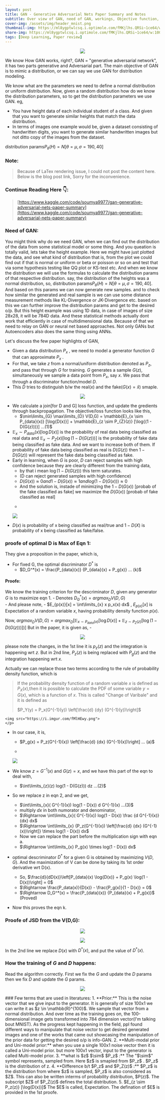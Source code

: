 ```yaml
---
layout: post
title: GAN - Generative Adversarial Nets Paper Summary and Notes
subtitle: Over view of GAN, need of GAN, workings, Objective function, derivations. 
cover-img: /assets/img/header_mnist.png
thumbnail-img: https://ml8ygptwlcsq.i.optimole.com/fMKjlhs.QRSi~1ce64/w:1000/h:628/q:auto/https://www.unite.ai/wp-content/uploads/2021/08/sofgan-main.jpg
share-img: https://ml8ygptwlcsq.i.optimole.com/fMKjlhs.QRSi~1ce64/w:1000/h:628/q:auto/https://www.unite.ai/wp-content/uploads/2021/08/sofgan-main.jpg
tags: [Deep Learning, Paper review]
---
```



<!-- ## GAN: Generative Adversarial Nets Paper Review and Notes: -->

<p align="center">
<img src="https://miro.medium.com/max/1400/1*StXrVTHgomba3jBlNhn_mw.png">
</p>


We know How GAN works, right?, GAN = "generative adversarial network", it has two parts generative and Adversarial part. 
The main objective of GAN is to mimic a distribution, or we can say we use GAN for distribution modeling.

We know what are the parameters we need to define a normal distribution or uniform distribution. Now, given a random distribution how do we know the distribution parameters, so to get the distribution parameters we use GAN.
eg, 
- You have height data of each individual student of a class. And given that you want to generate similar heights that match the data distribution. 
- In terms of images one example would be, given a dataset consisting of handwritten digits, you want to generate similar handwritten images but not ditto copy of the images from the dataset.


$\text {distribution params}  P_\theta (H) = N[\theta = {\mu,\sigma} = 190,40]$



### **Note:** 
> Because of LaTex rendering issue, I could not post the content here. Below is the blog post link, Sorry for the inconvenience.

### **Continue Reading Here 👇:** 
> [https://www.kaggle.com/code/soumya9977/gan-generative-adversarial-nets-paper-summary](https://www.kaggle.com/code/soumya9977/gan-generative-adversarial-nets-paper-summary)




### Need of GAN:
You might think why do we need GAN, when we can find out the distribution of the data from some statistical model or some thing. And you queation is totally valid, lets take the height example. Here we might have just plotted the data, and see what kind of distribution that is, from the plot we could find out if that is normal or uniform or beta or poisson or so on and test that via some hypothesis testing like QQ plot or KS-test etc. And when we know the distribution we will use the formulas to calculate the distribution params of that respective distribution.
say, the distribution of the heights was a normal distribution, so, $\text {distribution params}  P_\theta (H) = N[\theta = {\mu,\sigma} = 190,40]$. And based on this params we can now generate new samples. and to check how similar the generated and real sample is we can use some distance measurement methods like KL-Divergence or JK-Divergence etc. based on this we can further improve the distribution params and get to the desired o/p. 
But this height example was using 1D data, in case of images of size 28x28, it will be 784D data. And these statistical methods actually dont work that efficiently in case of multidimensional data. Because of that we need to relay on GAN or neural net based approaches. Not only GANs but Autoencoders also does the same thing using ANNs.

Let's discuss the few paper highlights of GAN,
- Given a data distribution $P_x$ , we need to model a generator function $G$  that can approximate $P_x$ . 
- For that, we take $z$ from a normal/uniform distribution denoted as $P_z$, and pass that through $G$ for training. $G$ generates a sample $G(z)$, simultaneously we sample a data point from $P_x$, say $x$. We pass that through a discriminator function/model $D$. 
- This $D$ tries to distinguish b/w the real($x$) and the fake($G(x) = \hat{x}$) smaple. 

<p align="center">
<img src="https://i.imgur.com/l44tYie.png">
</p>

- We calculate a join[for D and G] loss function, and update the gredients through backpropagation. The objective/loss function looks like this,
    - $\min\limits_{G} \max\limits_{D} V(D,G) = \mathbb{E}_{x \sim P_{data}(x)}  [\log{D(x)}] + \mathbb{E}_{z \sim P_{Z}(z)}  [\log{(1 - D(G(z)))}]     ...(1)$        
- $\mathbb{E}_x \sim P_{data}(x)  [\log{D(x)}]$ is the probability of real data being classified as real data and $\mathbb{E}_x \sim P_{Z}(x)  [\log{(1 - D(G(z)))}]$ is the probability of fake data being classified as fake data. And we want to increase both of them. If probability of fake data being classified as real is $D(G(z))$ then $1 - D(G(z))$ will represent the fake data being classified as fake.  
- Early in learning, when $G$ is poor, $D$ can reject samples with high confidence because they are clearly different from the training data, 
    - by that i mean $\log{(1 - D(G(z)))}$ this term saturates.
    - (D can reject generated samples with high confidence)
    - $D(G(x)) \approx 0  and  1 - D(G(x)) \approx 1  and  log(1 - D(G(x))) \approx 0$ 
    - And the solution is, instade of minimizing the $1 - D(G(x))$ [probab of the fake classified as fake] we maximize the $D(G(x))$ [probab of fake classified as real]
    - <p align="center">
    <img src="https://i.imgur.com/KT1v6lG.png">
    </p>
- $D(x)$ is probability of x being classified as real/true and $1-D(X)$ is probability of x being classified as fake/false.

### proofe of optimal D is Max of Eqn 1:
They give a proposition in the paper, which is,
- For fixed G, the optimal discriminator $D^*$ is
    - $D_G^*(x) = \frac{P_{data}(x)} {P_{data}(x) + P_g(x)}  ... (k)$  
 #### Proofe:
 We know the training criterion for the descriminator $D$, given any generator $G$ is to maximize eqn 1.
    - Denotes  $D_G^*(x) = argmax_{D}  V(D,G)$   
    - And please note,
        - $E_{p(x)}[x] = \int\limits_{x} x p_x(x) dx$ , $E_{p(x)}[x]$ is Expectation of a random variable $x$, having probability density function $p(x)$.

 Now, 
 $argmax_{D}  V(D,G) = argmax_{D}  \left[  \mathbb{E}_{x \sim P_{data}(x)}  [\log{D(x)}] + \mathbb{E}_{z \sim P_{Z}(z)}  [\log{(1 - D(G(z)))}])  \right]$
 But in the paper, it is given as,
     - <p align="center">
    <img src="https://i.imgur.com/Xao2Yqr.jpg">
    </p>
please note the changes, in the 1st line it is $p_z(z)$ and the integration is happening wrt $z$. But in 2nd line, $P_z(z)$ is being replaced with $P_g(z)$ and the integration happening wrt $x$. 

Actually we can replace those two terms according to the rule of probability density function, which is

> If the probability density function of a random variable $x$ is defined as $P_X(x)$,then it is possible to calculate the PDF of some variable $y = G(x)$, which is a function of $x$.
> This is called "Change of Varibale" and it is defined as 
> 
> $P_Y(y) = P_x(G^{-1}(y))  \left[\frac{d} {dy} (G^{-1}(y))\right]$ 
> 
> <p align="center">
    <img src="https://i.imgur.com/fMlHEwy.png">
    </p>
> 

- In our case, it is,
    - $P_g(x) = P_z(G^{-1}(x))  \left[\frac{d} {dx} (G^{-1}(x))\right]  ...  (a)$ 
    - <p align="center">
    <img src="https://i.imgur.com/4H6483h.png">
    </p>

- We know $z = G^{-1}(x)$ and $G(z) = x$, and we have this part of the eqn to deal with,
    - $\int\limits_{z}(z)  log(1 - D(G(z)))  dz  ...(2)$
- So we replace z in eqn 2, and we get,
    - $\int\limits_{x}( G^{-1}(x))  log(1 - D(x))  d G^{-1}(x)  ...(3)$ 
    - multiply $dx$ in both numorator and denominator,
    - $\Rightarrow \int\limits_{x}( G^{-1}(x))  log(1 - D(x))  \frac {d G^{-1}(x)} {dx} dx$ 
    - $\Rightarrow \int\limits_{x} {P_z(G^{-1}(x))  \left[\frac{d} {dx} (G^{-1}(x))\right]}  \times  log(1 - D(x)) dx$ 
    - Now we can replace the part before the multiplication sign with eqn a.
    - $\Rightarrow \int\limits_{x} P_g(x)  \times  log(1 - D(x)) dx$ 
- optimal descriminator $D^*$ for a given G is obtained by maximizing $V(D,G)$. And the maximization of V can be done by taking its 1st order derivative wrt D(x).
    - So, $\frac{d}{dD(x)}\left[P_{data}(x)  \log{D(x)} + P_g(x)  \log(1 - D(x))\right] = 0$
    - $\Rightarrow \frac{P_data(x)}{D(x)} - \frac{P_g(x)}{1 - D(x)} = 0$
    - $\Rightarrow D_G^*(x) = \frac{P_{data}(x)} {P_{data}(x) + P_g(x)}$  (Proved)
- Now this proves the eqn k.

### Proofe of JSD from the V(D,G):
<p align="center">
<img src="https://i.imgur.com/oTvLg6b.png">
</p>

<p align="center">
<img src="https://i.imgur.com/aEmVlhU.png">
</p>

In the 2nd line we replace $D(x)$ with $D^*(x)$, and put the value of $D^*(x)$.


### How the training of $G$ and $D$ happens:
Read the algorithm correctly. First we fix the $G$ and update the $D$ params then we fix $D$ and update the $G$ params.
<p align="center">
<img src="https://i.imgur.com/WzDxOO5.png">
</p>
### Few terms that are used in literatures:
1. **Prior:** This is the noise vector that we give input to the generator. It is generally of size 100x1 we can write it as $z \in \mathbb{R}^{100}$. We sample that vector from a normal distribution. And over time as the training goes on, the 100-dimensional image gets transformed into 784 dimension vector(I'm talking bout MNIST). As the progress kept happening in the field, ppl found different ways to manipulate that noise vector to get desired generated images and one of the works that came out showcasing the manipulation of the prior data for getting the desired o/p is info-GAN.
2. **Multi-modal prior and Uni-model prior:** when you use a single 100x1 noise vector then it is called a Uni-model prior. but more 100x1 vector, input to the generator is called Multi-model prior.
3. **what is $z$ $\sim$ $P_z$ :** The "$\sim$" symbol represents, sampled from. Here $z$ is smapled from $P_z$ . $P_z$ is the distribution of z.
4. **Difference b/t $P_z$ and $P_Z(z)$ :** $P_z$ is the distribution from where $z$ is sampled, $P_z$ is also considered as $Z$. This can also be written interms of probability distribution, $P(z)$. The subscript $Z$ of $P_Z(z)$ defines the total distribution. 
5. $E_{z \sim P_z(z)}  [\log(D(x))]$  The $E$ is called, Expectation. The defination of $E$ is provided in the 1st proofe.
